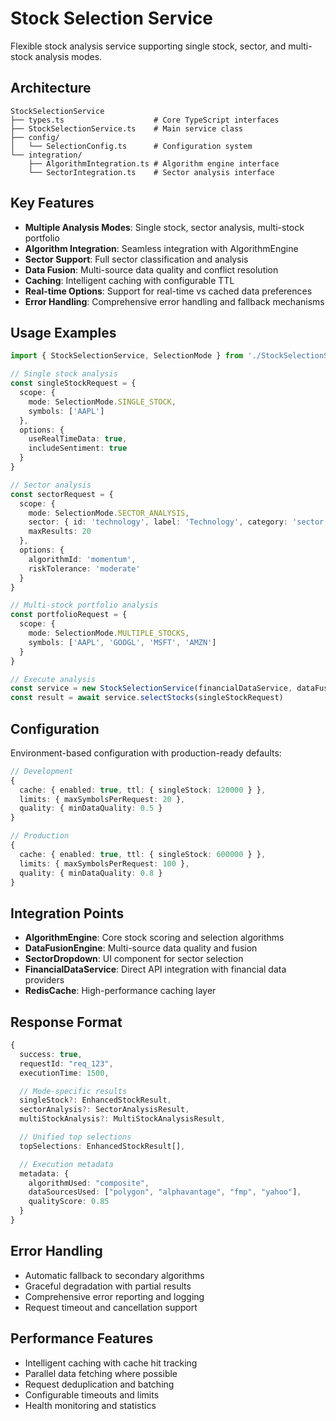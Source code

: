 # Stock Selection Service

Flexible stock analysis service supporting single stock, sector, and multi-stock analysis modes.

## Architecture

```
StockSelectionService
├── types.ts                    # Core TypeScript interfaces
├── StockSelectionService.ts    # Main service class
├── config/
│   └── SelectionConfig.ts      # Configuration system
└── integration/
    ├── AlgorithmIntegration.ts # Algorithm engine interface
    └── SectorIntegration.ts    # Sector analysis interface
```

## Key Features

- **Multiple Analysis Modes**: Single stock, sector analysis, multi-stock portfolio
- **Algorithm Integration**: Seamless integration with AlgorithmEngine
- **Sector Support**: Full sector classification and analysis
- **Data Fusion**: Multi-source data quality and conflict resolution
- **Caching**: Intelligent caching with configurable TTL
- **Real-time Options**: Support for real-time vs cached data preferences
- **Error Handling**: Comprehensive error handling and fallback mechanisms

## Usage Examples

```typescript
import { StockSelectionService, SelectionMode } from './StockSelectionService'

// Single stock analysis
const singleStockRequest = {
  scope: {
    mode: SelectionMode.SINGLE_STOCK,
    symbols: ['AAPL']
  },
  options: {
    useRealTimeData: true,
    includeSentiment: true
  }
}

// Sector analysis
const sectorRequest = {
  scope: {
    mode: SelectionMode.SECTOR_ANALYSIS,
    sector: { id: 'technology', label: 'Technology', category: 'sector' },
    maxResults: 20
  },
  options: {
    algorithmId: 'momentum',
    riskTolerance: 'moderate'
  }
}

// Multi-stock portfolio analysis
const portfolioRequest = {
  scope: {
    mode: SelectionMode.MULTIPLE_STOCKS,
    symbols: ['AAPL', 'GOOGL', 'MSFT', 'AMZN']
  }
}

// Execute analysis
const service = new StockSelectionService(financialDataService, dataFusion, factorLibrary, cache)
const result = await service.selectStocks(singleStockRequest)
```

## Configuration

Environment-based configuration with production-ready defaults:

```typescript
// Development
{
  cache: { enabled: true, ttl: { singleStock: 120000 } },
  limits: { maxSymbolsPerRequest: 20 },
  quality: { minDataQuality: 0.5 }
}

// Production
{
  cache: { enabled: true, ttl: { singleStock: 600000 } },
  limits: { maxSymbolsPerRequest: 100 },
  quality: { minDataQuality: 0.8 }
}
```

## Integration Points

- **AlgorithmEngine**: Core stock scoring and selection algorithms
- **DataFusionEngine**: Multi-source data quality and fusion
- **SectorDropdown**: UI component for sector selection
- **FinancialDataService**: Direct API integration with financial data providers
- **RedisCache**: High-performance caching layer

## Response Format

```typescript
{
  success: true,
  requestId: "req_123",
  executionTime: 1500,

  // Mode-specific results
  singleStock?: EnhancedStockResult,
  sectorAnalysis?: SectorAnalysisResult,
  multiStockAnalysis?: MultiStockAnalysisResult,

  // Unified top selections
  topSelections: EnhancedStockResult[],

  // Execution metadata
  metadata: {
    algorithmUsed: "composite",
    dataSourcesUsed: ["polygon", "alphavantage", "fmp", "yahoo"],
    qualityScore: 0.85
  }
}
```

## Error Handling

- Automatic fallback to secondary algorithms
- Graceful degradation with partial results
- Comprehensive error reporting and logging
- Request timeout and cancellation support

## Performance Features

- Intelligent caching with cache hit tracking
- Parallel data fetching where possible
- Request deduplication and batching
- Configurable timeouts and limits
- Health monitoring and statistics